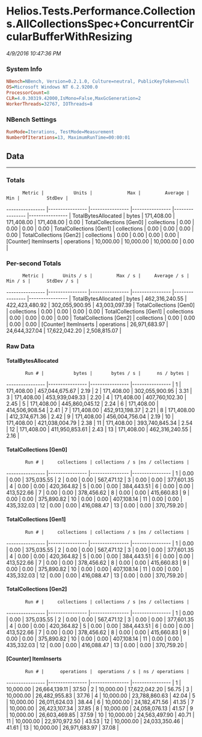 ﻿# Helios.Tests.Performance.Collections.AllCollectionsSpec+ConcurrentCircularBufferWithResizing
_4/9/2016 10:47:36 PM_
### System Info
```ini
NBench=NBench, Version=0.2.1.0, Culture=neutral, PublicKeyToken=null
OS=Microsoft Windows NT 6.2.9200.0
ProcessorCount=8
CLR=4.0.30319.42000,IsMono=False,MaxGcGeneration=2
WorkerThreads=32767, IOThreads=8
```

### NBench Settings
```ini
RunMode=Iterations, TestMode=Measurement
NumberOfIterations=13, MaximumRunTime=00:00:01
```

## Data
-------------------

### Totals
          Metric |           Units |             Max |         Average |             Min |          StdDev |
---------------- |---------------- |---------------- |---------------- |---------------- |---------------- |
TotalBytesAllocated |           bytes |      171,408.00 |      171,408.00 |      171,408.00 |            0.00 |
TotalCollections [Gen0] |     collections |            0.00 |            0.00 |            0.00 |            0.00 |
TotalCollections [Gen1] |     collections |            0.00 |            0.00 |            0.00 |            0.00 |
TotalCollections [Gen2] |     collections |            0.00 |            0.00 |            0.00 |            0.00 |
[Counter] ItemInserts |      operations |       10,000.00 |       10,000.00 |       10,000.00 |            0.00 |

### Per-second Totals
          Metric |       Units / s |         Max / s |     Average / s |         Min / s |      StdDev / s |
---------------- |---------------- |---------------- |---------------- |---------------- |---------------- |
TotalBytesAllocated |           bytes |  462,316,240.55 |  422,423,480.92 |  302,055,900.95 |   43,003,097.39 |
TotalCollections [Gen0] |     collections |            0.00 |            0.00 |            0.00 |            0.00 |
TotalCollections [Gen1] |     collections |            0.00 |            0.00 |            0.00 |            0.00 |
TotalCollections [Gen2] |     collections |            0.00 |            0.00 |            0.00 |            0.00 |
[Counter] ItemInserts |      operations |   26,971,683.97 |   24,644,327.04 |   17,622,042.20 |    2,508,815.07 |

### Raw Data
#### TotalBytesAllocated
           Run # |           bytes |       bytes / s |      ns / bytes |
---------------- |---------------- |---------------- |---------------- |
               1 |      171,408.00 |  457,044,675.67 |            2.19 |
               2 |      171,408.00 |  302,055,900.95 |            3.31 |
               3 |      171,408.00 |  453,939,049.33 |            2.20 |
               4 |      171,408.00 |  407,760,102.30 |            2.45 |
               5 |      171,408.00 |  445,860,045.12 |            2.24 |
               6 |      171,408.00 |  414,506,908.54 |            2.41 |
               7 |      171,408.00 |  452,913,198.37 |            2.21 |
               8 |      171,408.00 |  412,374,671.36 |            2.42 |
               9 |      171,408.00 |  456,004,756.04 |            2.19 |
              10 |      171,408.00 |  421,038,004.79 |            2.38 |
              11 |      171,408.00 |  393,740,845.34 |            2.54 |
              12 |      171,408.00 |  411,950,853.61 |            2.43 |
              13 |      171,408.00 |  462,316,240.55 |            2.16 |

#### TotalCollections [Gen0]
           Run # |     collections | collections / s |ns / collections |
---------------- |---------------- |---------------- |---------------- |
               1 |            0.00 |            0.00 |      375,035.55 |
               2 |            0.00 |            0.00 |      567,471.12 |
               3 |            0.00 |            0.00 |      377,601.35 |
               4 |            0.00 |            0.00 |      420,364.82 |
               5 |            0.00 |            0.00 |      384,443.51 |
               6 |            0.00 |            0.00 |      413,522.66 |
               7 |            0.00 |            0.00 |      378,456.62 |
               8 |            0.00 |            0.00 |      415,660.83 |
               9 |            0.00 |            0.00 |      375,890.82 |
              10 |            0.00 |            0.00 |      407,108.14 |
              11 |            0.00 |            0.00 |      435,332.03 |
              12 |            0.00 |            0.00 |      416,088.47 |
              13 |            0.00 |            0.00 |      370,759.20 |

#### TotalCollections [Gen1]
           Run # |     collections | collections / s |ns / collections |
---------------- |---------------- |---------------- |---------------- |
               1 |            0.00 |            0.00 |      375,035.55 |
               2 |            0.00 |            0.00 |      567,471.12 |
               3 |            0.00 |            0.00 |      377,601.35 |
               4 |            0.00 |            0.00 |      420,364.82 |
               5 |            0.00 |            0.00 |      384,443.51 |
               6 |            0.00 |            0.00 |      413,522.66 |
               7 |            0.00 |            0.00 |      378,456.62 |
               8 |            0.00 |            0.00 |      415,660.83 |
               9 |            0.00 |            0.00 |      375,890.82 |
              10 |            0.00 |            0.00 |      407,108.14 |
              11 |            0.00 |            0.00 |      435,332.03 |
              12 |            0.00 |            0.00 |      416,088.47 |
              13 |            0.00 |            0.00 |      370,759.20 |

#### TotalCollections [Gen2]
           Run # |     collections | collections / s |ns / collections |
---------------- |---------------- |---------------- |---------------- |
               1 |            0.00 |            0.00 |      375,035.55 |
               2 |            0.00 |            0.00 |      567,471.12 |
               3 |            0.00 |            0.00 |      377,601.35 |
               4 |            0.00 |            0.00 |      420,364.82 |
               5 |            0.00 |            0.00 |      384,443.51 |
               6 |            0.00 |            0.00 |      413,522.66 |
               7 |            0.00 |            0.00 |      378,456.62 |
               8 |            0.00 |            0.00 |      415,660.83 |
               9 |            0.00 |            0.00 |      375,890.82 |
              10 |            0.00 |            0.00 |      407,108.14 |
              11 |            0.00 |            0.00 |      435,332.03 |
              12 |            0.00 |            0.00 |      416,088.47 |
              13 |            0.00 |            0.00 |      370,759.20 |

#### [Counter] ItemInserts
           Run # |      operations |  operations / s | ns / operations |
---------------- |---------------- |---------------- |---------------- |
               1 |       10,000.00 |   26,664,139.11 |           37.50 |
               2 |       10,000.00 |   17,622,042.20 |           56.75 |
               3 |       10,000.00 |   26,482,955.83 |           37.76 |
               4 |       10,000.00 |   23,788,860.63 |           42.04 |
               5 |       10,000.00 |   26,011,624.03 |           38.44 |
               6 |       10,000.00 |   24,182,471.56 |           41.35 |
               7 |       10,000.00 |   26,423,107.34 |           37.85 |
               8 |       10,000.00 |   24,058,076.13 |           41.57 |
               9 |       10,000.00 |   26,603,469.85 |           37.59 |
              10 |       10,000.00 |   24,563,497.90 |           40.71 |
              11 |       10,000.00 |   22,970,972.50 |           43.53 |
              12 |       10,000.00 |   24,033,350.46 |           41.61 |
              13 |       10,000.00 |   26,971,683.97 |           37.08 |


